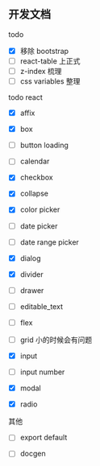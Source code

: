 ## 开发文档

todo

- [x] 移除 bootstrap
- [ ] react-table 上正式
- [ ] z-index 梳理
- [ ] css variables 整理

todo react

- [x] affix
- [x] box
- [ ] button loading
- [ ] calendar
- [x] checkbox
- [x] collapse
- [x] color picker
- [ ] date picker
- [ ] date range picker
- [x] dialog
- [x] divider
- [ ] drawer
- [ ] editable_text
- [ ] flex

- [ ] grid 小的时候会有问题

- [x] input
- [ ] input number

- [x] modal

- [x] radio

其他

- [ ] export default
- [ ] docgen

